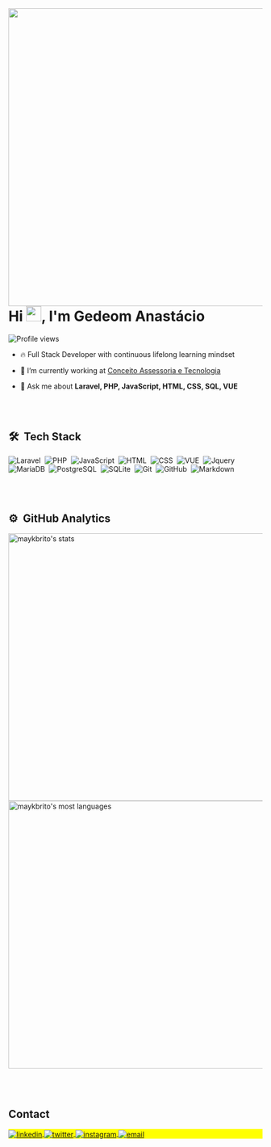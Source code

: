 <img align="right" height="590em" src="https://raw.githubusercontent.com/gist/Gedeom/e82d1856f87bf495e7cbb45b6bd55e53/raw/d4df3b2adb0f00f17e8b6fe66f8f7d12750cc672/githubcard.svg"/>
<h1 align="left">Hi <img src="https://raw.githubusercontent.com/kaueMarques/kaueMarques/master/hi.gif" height="30px">, I'm Gedeom Anastácio</h1>
<p align="left"> <img src="https://komarev.com/ghpvc/?username=gedeom&color=yellow" alt="Profile views" /> </p>

- 🔥 Full Stack Developer with continuous lifelong learning mindset 

- 🔭 I’m currently working at [Conceito Assessoria e Tecnologia](https://github.com/conceitogestaopublica)

- 💬 Ask me about **Laravel, PHP, JavaScript, HTML, CSS, SQL, VUE**

<br><br>

## 🛠 &nbsp;Tech Stack

![Laravel](https://img.shields.io/badge/-Laravel-FF2D20?style=for-the-badge&logo=laravel&logoColor=white)&nbsp;
![PHP](https://img.shields.io/badge/PHP-777BB4?style=for-the-badge&logo=php&logoColor=white)&nbsp;
![JavaScript](https://img.shields.io/badge/JavaScript-F7DF1E?style=for-the-badge&logo=javascript&logoColor=black)&nbsp;
![HTML](https://img.shields.io/badge/HTML5-E34F26?style=for-the-badge&logo=html5&logoColor=white)&nbsp;
![CSS](https://img.shields.io/badge/CSS-239120?&style=for-the-badge&logo=css3&logoColor=white)&nbsp;
![VUE](https://img.shields.io/badge/Vue.js-35495E?style=for-the-badge&logo=vue.js&logoColor=4FC08D)&nbsp;
![Jquery](https://img.shields.io/badge/jQuery-0769AD?style=for-the-badge&logo=jquery&logoColor=white)&nbsp;
![MariaDB](https://img.shields.io/badge/MariaDB-003545?style=for-the-badge&logo=mariadb&logoColor=white)&nbsp;
![PostgreSQL](https://img.shields.io/badge/PostgreSQL-316192?style=for-the-badge&logo=postgresql&logoColor=white)&nbsp;
![SQLite](https://img.shields.io/badge/SQLite-07405E?style=for-the-badge&logo=sqlite&logoColor=white)&nbsp;
![Git](https://img.shields.io/badge/GIT-E44C30?style=for-the-badge&logo=git&logoColor=white)&nbsp;
![GitHub](https://img.shields.io/badge/GitHub-100000?style=for-the-badge&logo=github&logoColor=white)&nbsp;
![Markdown](https://img.shields.io/badge/Markdown-000000?style=for-the-badge&logo=markdown&logoColor=white)&nbsp;


<br><br>

## ⚙️ &nbsp;GitHub Analytics

<p align="left">
<img width="530em" src="https://github-readme-stats.vercel.app/api?username=gedeom&show_icons=true&theme=vision-friendly-dark" alt="maykbrito's stats"/>
<img width="530em" src="https://github-readme-stats.vercel.app/api/top-langs/?username=gedeom&layout=compact&theme=vision-friendly-dark" alt="maykbrito's most languages"/>
</p>

<br><br>

## Contact

<p align="left" style="background:yellow">
<a href="https://linkedin.com/in/gedeom" target="_blank">
  <img align="center" src="https://img.shields.io/badge/-gedeom-0077B5?style=for-the-badge&logo=linkedin&logoColor=white" alt="linkedin"/>
</a>
<a href="https://twitter.com/_gedeom" target="_blank">
  <img align="center" src="https://img.shields.io/badge/-__gedeom-1DA1F2?style=for-the-badge&logo=twitter&logoColor=white" alt="twitter"/>  
</a>
<a href="https://instagram.com/_gedeom" target="_blank">
 <img align="center" src="https://img.shields.io/badge/-__gedeom-E4405F?style=for-the-badge&logo=instagram&logoColor=white" alt="instagram"/>
</a>
<a href="mailto:xgedeom@hotmail.com" target="_blank">
 <img align="center" src="https://img.shields.io/badge/Microsoft_Outlook-0078D4?style=for-the-badge&logo=microsoft-outlook" alt="email"/>
</a>
</p>
